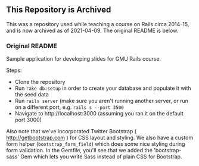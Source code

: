 ## This Repository is Archived

This was a repository used while teaching a course on Rails circa 2014-15, and is now archived as of 2021-04-09. The original README is below.

### Original README

Sample application for developing slides for GMU Rails course.

Steps:

* Clone the repository
* Run `rake db:setup` in order to create your database and populate it with the seed data
* Run `rails server` (make sure you aren't running another server, or run on a different port, e.g. `rails s --port 3500`
* Navigate to http://localhost:3000 (assuming you ran it on the default port 3000)

Also note that we've incorporated Twitter Bootstrap ( http://getbootstrap.com ) for CSS layout and styling. We also have a custom form helper (`bootstrap_form_field`) which does some nice styling during form validation. In the Gemfile, you'll see that we added the 'bootstrap-sass' Gem which lets you write Sass instead of plain CSS for Bootstrap.

